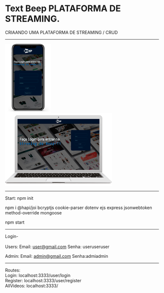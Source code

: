 # Text Beep PLATAFORMA DE STREAMING.
CRIAANDO UMA PLATAFORMA DE STREAMING / CRUD

<hr>

<img style="display:flex;" src="./Templates/imgs/iphoneBeep.png" width="150">
<img src="./Templates/imgs/Beepmacbook.png" width="350"> 

<hr>

 Start:
   npm 
   init
   
   npm i 
    @hapi/joi
    bcryptjs
    cookie-parser
    dotenv
    ejs
    express
    jsonwebtoken
    method-override
    mongoose
  
  npm start
  <hr>
  
Login-<br>
<br>
Users:
Email: user@gmail.com
      Senha: useruseruser 

Admin:
Email: admin@gmail.com Senha:admiadmin
         
<hr>
Routes: <br>
Login: localhost:3333/user/login<br>
Register: localhost:3333/user/register<br>
AllVideos:  localhost:3333/<br>
